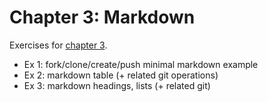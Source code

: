 # Chapter 3: Markdown

Exercises for <a href="https://info201.github.io/markdown.html" target="_blank">chapter 3</a>.

* Ex 1: fork/clone/create/push minimal markdown example
* Ex 2: markdown table (+ related git operations)
* Ex 3: markdown headings, lists (+ related git)
